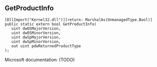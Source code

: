 ## GetProductInfo

```
[DllImport("Kernel32.dll")][return: MarshalAs(UnmanagedType.Bool)]
public static extern bool GetProductInfo(
   uint dwOSMajorVersion,
   uint dwOSMinorVersion,
   uint dwSpMajorVersion,
   uint dwSpMinorVersion,
   out uint pdwReturnedProductType
);
```

Microsoft documentation: (TODO)
